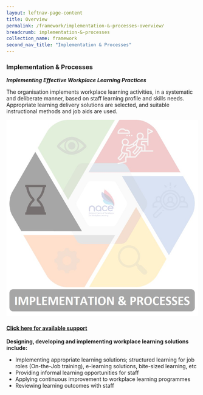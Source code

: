 ```yaml
---
layout: leftnav-page-content
title: Overview
permalink: /framework/implementation-&-processes-overview/
breadcrumb: implementation-&-processes
collection_name: framework
second_nav_title: "Implementation & Processes"
---
```



### **Implementation & Processes**
***Implementing Effective Workplace Learning Practices***

The organisation implements workplace learning activities, in a systematic and deliberate manner, based on staff learning profile and skills needs. Appropriate learning delivery solutions are selected, and suitable instructional methods and job aids are used.

<div class="row">
    <div class="col is-6">
		<figure style="margin:0;">
			<img src="/images/framework-icon/inp-icon.jpg" alt="Implementation"/>
			<a href="https://www.workplacelearning.gov.sg/framework/implementation-&-processes-support/" target="_blank"> <h4>Click here for available support</h4></a>
			<figcaption class="has-text-weight-bold" style="color:#D2CB0A"> </figcaption>
		</figure>
	</div>
	<div class="col is-6">
        <p>	
		<b>Designing, developing and implementing workplace learning solutions include:</b>
            <ul>
                <li>Implementing appropriate learning solutions; structured learning for job roles (On-the-Job training), e-learning solutions, bite-sized learning, etc</li>
		<li>Providing informal learning opportunities for staff</li>
                <li>Applying continuous improvement to workplace learning programmes</li>
		<li>Reviewing learning outcomes with staff</li>    		    
            </ul>
		</p>
	</div>
</div>
